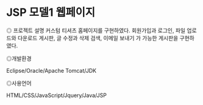 # JSP 모델1 웹페이지

◎ 프로젝트 설명
커스텀 티셔츠 홈페이지를 구현하였다. 회원가입과 로그인, 파일 업로드와 다운로드 게시판, 글 수정과 삭제 검색, 이메일 보내기 가 가능한 게시판을 구현하였다.


◎개발환경

Eclipse/Oracle/Apache Tomcat/JDK

◎사용언어

HTML/CSS/JavaScript/Jquery/Java/JSP

